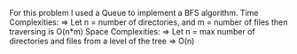 For this problem I used a Queue to implement a BFS algorithm.
Time Complexities:
    => Let n = number of directories, and m = number of files then traversing is O(n*m)
Space Complexities:
    => Let n = max number of directories and files from a level of the tree => O(n)
